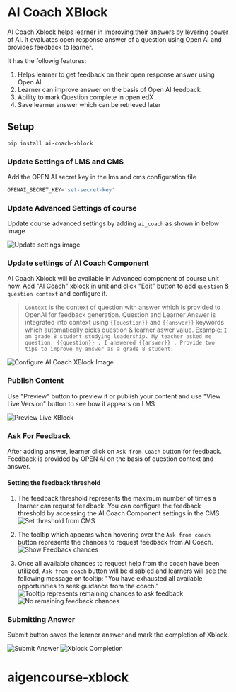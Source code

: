 # **AI Coach XBlock**

AI Coach Xblock helps learner in improving their answers by levering power of AI. It evaluates open response answer of a question using Open AI and provides feedback to learner.

It has the followig features:

1. Helps learner to get feedback on their open response answer using Open AI
2. Learner can improve answer on the basis of Open AI feedback
3. Ability to mark Question complete in open edX
4. Save learner answer which can be retrieved later


## **Setup**

```bash
pip install ai-coach-xblock
```

### **Update  Settings of LMS and CMS**
Add the OPEN AI secret key in the lms and cms configuration file
```python
OPENAI_SECRET_KEY='set-secret-key'
```

### **Update Advanced Settings of course**
Update course advanced settings by adding `ai_coach` as shown in below image

![Update settings image](https://github.com/edly-io/ai-coach-xblock/blob/main/docs/images/update-settings.png?raw=True)

### **Update settings of AI Coach Component**

AI Coach Xblock will be available in Advanced component of course unit now. Add "AI Coach" xblock in unit and click "Edit" button to
add `question` & `question context` and configure it.

> `Context` is the context of question with answer which is provided to OpenAI for feedback generation. Question and Learner Answer is integrated into context using `{{question}}` and `{{answer}}` keywords which automatically picks question & learner aswer value. 
> Example: 
```I am grade 8 student studying leadership. My teacher asked me question: {{question}} . I answered {{answer}} . Provide two tips to improve my answer as a grade 8 student. ```   


![Configure AI Coach XBlock Image](https://github.com/edly-io/ai-coach-xblock/blob/main/docs/images/configure-ai-coach.png?raw=True)


### **Publish Content**

Use "Preview" button to preview it or publish your content and use "View Live Version" button to see how it appears on LMS

![Preview Live XBlock](https://github.com/edly-io/ai-coach-xblock/blob/main/docs/images/ai-coach-preview.png?raw=True)


### **Ask For Feedback**

After adding answer, learner click on `Ask from Coach` button for feedback. Feedback is provided by OPEN AI on the basis of question context and answer. 

#### **Setting the feedback threshold**

1. The feedback threshold represents the maximum number of times a learner can request feedback. You can configure the feedback threshold by accessing the AI Coach Component settings in the CMS.
![Set threshold from CMS](https://github.com/edly-io/ai-coach-xblock/blob/main/docs/images/set-threshold.png?raw=True)

2. The tooltip which appears when hovering over the `Ask from coach` button represents the chances to request feedback from AI Coach.
![Show Feedback chances](https://github.com/edly-io/ai-coach-xblock/blob/main/docs/images/feedback-threshold-1.png?raw=True)

3. Once all available chances to request help from the coach have been utilized, `Ask from coach` button will be disabled and learners will see the following message on tooltip: "You have exhausted all available opportunities to seek guidance from the coach."
![Tooltip represents remaining chances to ask feedback](https://github.com/edly-io/ai-coach-xblock/blob/main/docs/images/feedback-threshold-2.png?raw=True)
![No remaining feedback chances](https://github.com/edly-io/ai-coach-xblock/blob/main/docs/images/feedback-threshold-3.png?raw=True)



### **Submitting Answer**

Submit button saves the learner answer and mark the completion of Xblock.

![Submit Answer](https://github.com/edly-io/ai-coach-xblock/blob/main/docs/images/submit-answer.png?raw=True)
![Xblock Completion](https://github.com/edly-io/ai-coach-xblock/blob/main/docs/images/xblock-completion.png?raw=True)
# aigencourse-xblock
